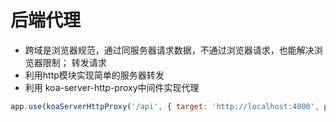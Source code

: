 # 后端代理
- 跨域是浏览器规范，通过同服务器请求数据，不通过浏览器请求，也能解决浏览器限制； 转发请求 
- 利⽤http模块实现简单的服务器转发 
- 利⽤ koa-server-http-proxy中间件实现代理
```js
app.use(koaServerHttpProxy('/api', { target: 'http://localhost:4000', pathRewrite: { '^/api': '' } 
```